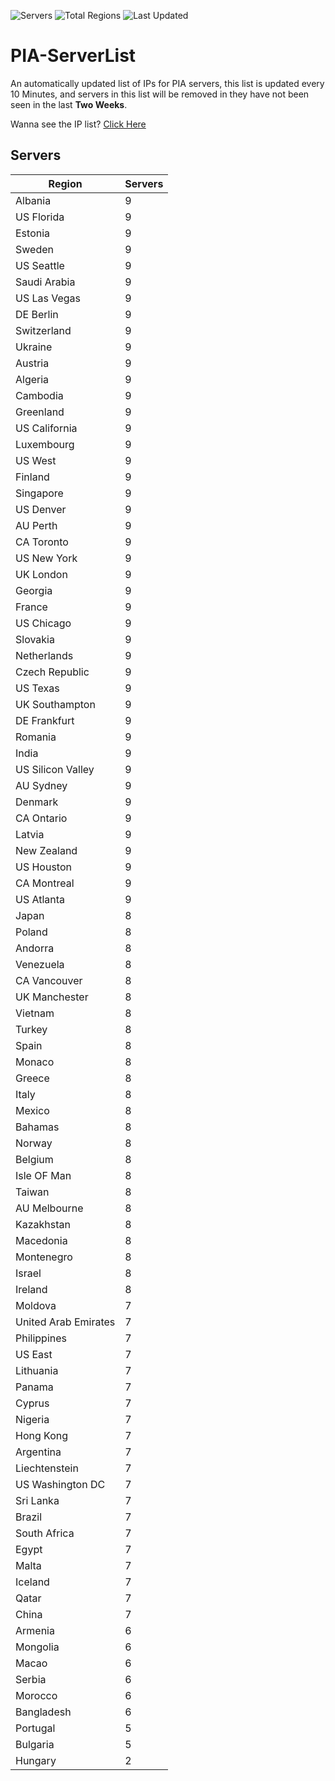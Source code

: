 ![Servers](https://img.shields.io/badge/Servers-776-darkgreen)
![Total Regions](https://img.shields.io/badge/Total_Regions-97-darkgreen)
![Last Updated](https://img.shields.io/badge/Last_Updated-December_12_2024_02:30_EST-darkgreen)

# PIA-ServerList
An automatically updated list of IPs for PIA servers, this list is updated every 10 Minutes, and servers in this list will be removed in they have not been seen in the last **Two Weeks**.

Wanna see the IP list? [Click Here](./servers.json)

## Servers
| Region               | Servers |
|----------------------|---------|
| Albania | 9 |
| US Florida | 9 |
| Estonia | 9 |
| Sweden | 9 |
| US Seattle | 9 |
| Saudi Arabia | 9 |
| US Las Vegas | 9 |
| DE Berlin | 9 |
| Switzerland | 9 |
| Ukraine | 9 |
| Austria | 9 |
| Algeria | 9 |
| Cambodia | 9 |
| Greenland | 9 |
| US California | 9 |
| Luxembourg | 9 |
| US West | 9 |
| Finland | 9 |
| Singapore | 9 |
| US Denver | 9 |
| AU Perth | 9 |
| CA Toronto | 9 |
| US New York | 9 |
| UK London | 9 |
| Georgia | 9 |
| France | 9 |
| US Chicago | 9 |
| Slovakia | 9 |
| Netherlands | 9 |
| Czech Republic | 9 |
| US Texas | 9 |
| UK Southampton | 9 |
| DE Frankfurt | 9 |
| Romania | 9 |
| India | 9 |
| US Silicon Valley | 9 |
| AU Sydney | 9 |
| Denmark | 9 |
| CA Ontario | 9 |
| Latvia | 9 |
| New Zealand | 9 |
| US Houston | 9 |
| CA Montreal | 9 |
| US Atlanta | 9 |
| Japan | 8 |
| Poland | 8 |
| Andorra | 8 |
| Venezuela | 8 |
| CA Vancouver | 8 |
| UK Manchester | 8 |
| Vietnam | 8 |
| Turkey | 8 |
| Spain | 8 |
| Monaco | 8 |
| Greece | 8 |
| Italy | 8 |
| Mexico | 8 |
| Bahamas | 8 |
| Norway | 8 |
| Belgium | 8 |
| Isle OF Man | 8 |
| Taiwan | 8 |
| AU Melbourne | 8 |
| Kazakhstan | 8 |
| Macedonia | 8 |
| Montenegro | 8 |
| Israel | 8 |
| Ireland | 8 |
| Moldova | 7 |
| United Arab Emirates | 7 |
| Philippines | 7 |
| US East | 7 |
| Lithuania | 7 |
| Panama | 7 |
| Cyprus | 7 |
| Nigeria | 7 |
| Hong Kong | 7 |
| Argentina | 7 |
| Liechtenstein | 7 |
| US Washington DC | 7 |
| Sri Lanka | 7 |
| Brazil | 7 |
| South Africa | 7 |
| Egypt | 7 |
| Malta | 7 |
| Iceland | 7 |
| Qatar | 7 |
| China | 7 |
| Armenia | 6 |
| Mongolia | 6 |
| Macao | 6 |
| Serbia | 6 |
| Morocco | 6 |
| Bangladesh | 6 |
| Portugal | 5 |
| Bulgaria | 5 |
| Hungary | 2 |